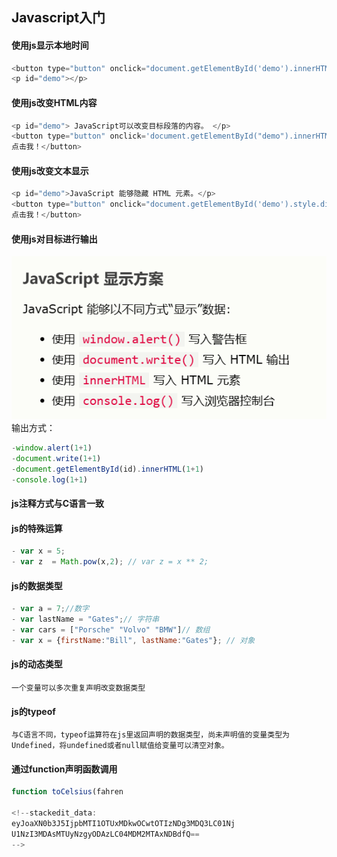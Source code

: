## Javascript入门

#### 使用js显示本地时间
```javascript
<button type="button" onclick="document.getElementById('demo').innerHTML = Date()">
<p id="demo"></p>
```
#### 使用js改变HTML内容
```javascript
<p id="demo"> JavaScript可以改变目标段落的内容。 </p>
<button type="button" onclick='document.getElementById("demo").innerHTML = "Hello JavaScript!"'>
点击我！</button>
```
#### 使用js改变文本显示
```javascript
<p id="demo">JavaScript 能够隐藏 HTML 元素。</p>
<button type="button" onclick="document.getElementById('demo').style.display='none'">
点击我！</button>
```
#### 使用js对目标进行输出
![输入图片说明](/imgs/2024-04-25/aFW397yHAhSoUrt3.png)
输出方式：
```js
-window.alert(1+1)
-document.write(1+1)
-document.getElementById(id).innerHTML(1+1)
-console.log(1+1)
```
#### js注释方式与C语言一致
#### js的特殊运算
```js
- var x = 5;
- var z  = Math.pow(x,2); // var z = x ** 2;
```
#### js的数据类型
```js
- var a = 7;//数字
- var lastName = "Gates";// 字符串
- var cars = ["Porsche" "Volvo" "BMW"]// 数组
- var x = {firstName:"Bill", lastName:"Gates"}; // 对象
```
####  js的动态类型
	一个变量可以多次重复声明改变数据类型
#### js的typeof
	与C语言不同，typeof运算符在js里返回声明的数据类型，尚未声明值的变量类型为Undefined，将undefined或者null赋值给变量可以清空对象。
#### 通过function声明函数调用
```js
function toCelsius(fahren

<!--stackedit_data:
eyJoaXN0b3J5IjpbMTI1OTUxMDkwOCwtOTIzNDg3MDQ3LC01Nj
U1NzI3MDAsMTUyNzgyODAzLC04MDM2MTAxNDBdfQ==
-->